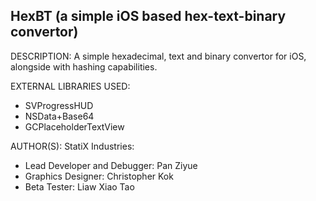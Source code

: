 HexBT (a simple iOS based hex-text-binary convertor)
----------------------------------------------------

DESCRIPTION:
A simple hexadecimal, text and binary convertor for iOS, alongside with hashing capabilities.

EXTERNAL LIBRARIES USED:
* SVProgressHUD
* NSData+Base64
* GCPlaceholderTextView

AUTHOR(S):
StatiX Industries:
* Lead Developer and Debugger: Pan Ziyue
* Graphics Designer: Christopher Kok
* Beta Tester: Liaw Xiao Tao